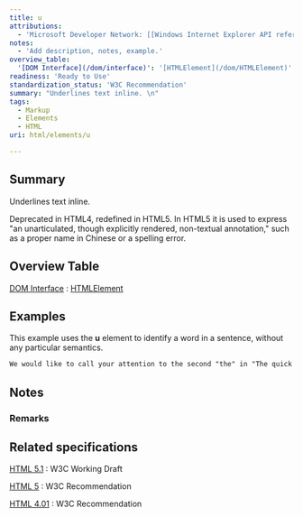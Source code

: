 ```yaml
---
title: u
attributions:
  - 'Microsoft Developer Network: [[Windows Internet Explorer API reference](http://msdn.microsoft.com/en-us/library/ie/hh828809%28v=vs.85%29.aspx) Article]'
notes:
  - 'Add description, notes, example.'
overview_table:
  '[DOM Interface](/dom/interface)': '[HTMLElement](/dom/HTMLElement)'
readiness: 'Ready to Use'
standardization_status: 'W3C Recommendation'
summary: "Underlines text inline. \n"
tags:
  - Markup
  - Elements
  - HTML
uri: html/elements/u

---
```

## <span>Summary</span>

Underlines text inline.

Deprecated in HTML4, redefined in HTML5. In HTML5 it is used to express "an unarticulated, though explicitly rendered, non-textual annotation," such as a proper name in Chinese or a spelling error.

## <span>Overview Table</span>

[DOM Interface](/dom/interface)
:   [HTMLElement](/dom/HTMLElement)

## <span>Examples</span>

This example uses the **u** element to identify a word in a sentence, without any particular semantics.

``` html
We would like to call your attention to the second "the" in "The quick brown fox jumped over <u>the</u> lazy dog."
```

## <span>Notes</span>

### <span>Remarks</span>

## <span>Related specifications</span>

[HTML 5.1](http://www.w3.org/TR/html51/text-level-semantics.html#the-u-element)
:   W3C Working Draft

[HTML 5](http://www.w3.org/TR/html5/text-level-semantics.html#the-u-element)
:   W3C Recommendation

[HTML 4.01](http://www.w3.org/TR/html401/present/graphics.html#edef-U)
:   W3C Recommendation
